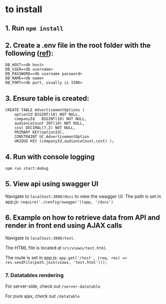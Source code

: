 # to install

## 1. Run `npm install`

## 2. Create a .env file in the root folder with the following ([ref](https://www.npmjs.com/package/dotenv)):

```
DB_HOST=<db host>
DB_USER=<db username>
DB_PASSWORD=<db username password>
DB_NAME=<db name>
DB_PORT=<db port, usually is 3306>
```

## 3. Ensure table is created:

```
CREATE TABLE AdvertisementOptions (
    optionId BIGINT(10) NOT NULL,
    companyId   BIGINT(10) NOT NULL,
    audienceCount INT(10) NOT NULL,
    cost DECIMAL(7,2) NOT NULL,
    PRIMARY KEY(optionId),
    CONSTRAINT UC_AdvertisementOption
    UNIQUE KEY (companyId,audienceCount,cost) );
```

## 4. Run with console logging

   `npm run start:debug`

## 5. View api using swagger UI

   Navigate to `localhost:3000/docs` to view the swagger UI.
   The path is set in app.js: `require('./config/swagger')(app, '/docs')`

## 6. Example on how to retrieve data from API and render in front end using AJAX calls

Navigate to `localhost:3000/test`.

The HTML file is located at `src/views/test.html`.

The route is set in app.js:
`app.get('/test', (req, res) => res.sendFile(path.join(views, 'test.html')));`


### 7. Datatables rendering

For server-side, check out `/server-datatable`

For pure ajax, check out `/datatable`
